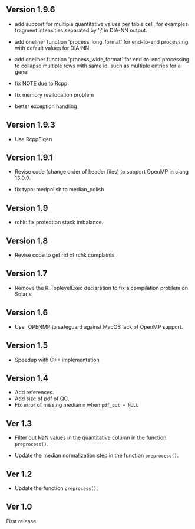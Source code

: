 ## Version 1.9.6

- add support for multiple quantitative values per table cell, for examples fragment intensities separated by ';' in DIA-NN output.

- add oneliner function 'process_long_format' for end-to-end processing with default values for DIA-NN.

- add oneliner function 'process_wide_format' for end-to-end processing to collapse multiple rows with same id, such as multiple entries for a gene.

- fix NOTE due to Rcpp

- fix memory reallocation problem

- better exception handling

## Version 1.9.3

- Use RcppEigen

## Version 1.9.1

- Revise code (change order of header files) to support OpenMP in clang 13.0.0.

- fix typo: medpolish to median_polish

## Version 1.9

- rchk: fix protection stack imbalance.

## Version 1.8

- Revise code to get rid of rchk complaints.

## Version 1.7

- Remove the R_ToplevelExec declaration to fix a compilation problem on Solaris.

## Version 1.6

- Use _OPENMP to safeguard against MacOS lack of OpenMP support.

## Version 1.5

- Speedup with C++ implementation

## Version 1.4

- Add references.
- Add size of pdf of QC.
- Fix error of missing median `m` when `pdf_out = NULL`

## Ver 1.3

- Filter out NaN values in the quantitative column in the function `preprocess()`.

- Update the median normalization step in the function `preprocess()`.

## Ver 1.2

- Update the function `preprocess()`.

## Ver 1.0

First release.
